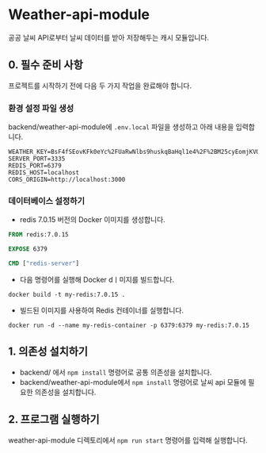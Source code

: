 # Weather-api-module

공공 날씨 API로부터 날씨 데이터를 받아 저장해두는 캐시 모듈입니다.

## 0. 필수 준비 사항

프로젝트를 시작하기 전에 다음 두 가지 작업을 완료해야 합니다.

### 환경 설정 파일 생성

backend/weather-api-module에 `.env.local` 파일을 생성하고 아래 내용을 입력합니다.
<br>

```shell
WEATHER_KEY=BsF4fSEovKFk0eYc%2FUaRwNlbs9huskqBaHql1e4%2F%2BM25cyEomjKVObFYnhwqnEeLJUz7kfeNLO3zDpzxnd%2Foew%3D%3D
SERVER_PORT=3335
REDIS_PORT=6379
REDIS_HOST=localhost
CORS_ORIGIN=http://localhost:3000
```

### 데이터베이스 설정하기

-   redis 7.0.15 버전의 Docker 이미지를 생성합니다.

```dockerfile
FROM redis:7.0.15

EXPOSE 6379

CMD ["redis-server"]
```

-   다음 명령어를 실행해 Docker dㅣ미지를 빌드합니다.

```shell
docker build -t my-redis:7.0.15 .
```

-   빌드된 이미지를 사용하여 Redis 컨테이너를 실행합니다.

```shell
docker run -d --name my-redis-container -p 6379:6379 my-redis:7.0.15
```

## 1. 의존성 설치하기

-   backend/ 에서 `npm install` 명령어로 공통 의존성을 설치합니다.
-   backend/weather-api-module에서 `npm install` 명령어로 날씨 api 모듈에 필요한 의존성을 설치합니다.

## 2. 프로그램 실행하기

weather-api-module 디렉토리에서 `npm run start` 명령어를 입력해 실행합니다.
